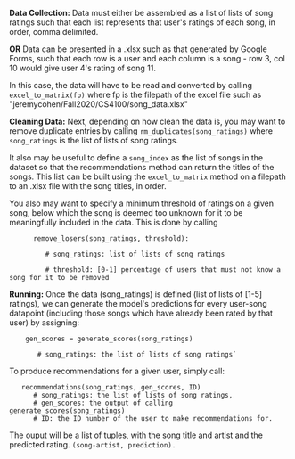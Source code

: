 **Data Collection:**
  Data must either be assembled as a list of lists of song ratings such that each list represents
  that user's ratings of each song, in order, comma delimited. 
                                    
  **OR** Data can be presented in a .xlsx such as that generated by Google Forms,
  such that each row is a user and each column is a song - row 3, col 10 would give
  user 4's rating of song 11.

  In this case, the data will have to be read and converted by calling `excel_to_matrix(fp)`
  where fp is the filepath of the excel file such as "jeremycohen/Fall2020/CS4100/song_data.xlsx"

**Cleaning Data:**
  Next, depending on how clean the data is, you may want to remove duplicate entries by calling
  `rm_duplicates(song_ratings)` where `song_ratings` is the list of lists of song ratings.

  It also may be useful to define a `song_index` as the list of songs in the dataset so that
  the recommendations method can return the titles of the songs. This list can be built using
  the `excel_to_matrix` method on a filepath to an .xlsx file with the song titles, in order.

  You also may want to specify a minimum threshold of ratings on a given song,
  below which the song is deemed too unknown for it to be meaningfully included in the data.
  This is done by calling 
  ```
        remove_losers(song_ratings, threshold):
  
           # song_ratings: list of lists of song ratings
    
           # threshold: [0-1] percentage of users that must not know a song for it to be removed
  ```

**Running:**
  Once the data (song_ratings) is defined (list of lists of [1-5] ratings), we can generate the model's predictions
  for every user-song datapoint (including those songs which have already been rated by that user) by assigning:
  ```
      gen_scores = generate_scores(song_ratings)
    
         # song_ratings: the list of lists of song ratings`
  ```

  To produce recommendations for a given user, simply call:
  ```
     recommendations(song_ratings, gen_scores, ID)
        # song_ratings: the list of lists of song ratings,
        # gen_scores: the output of calling generate_scores(song_ratings)
        # ID: the ID number of the user to make recommendations for.
  ```
  
  The ouput will be a list of tuples, with the song title and artist and the predicted rating. `(song-artist, prediction).`
